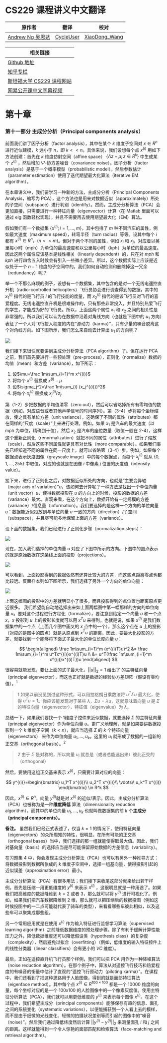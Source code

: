 # CS229 课程讲义中文翻译

| 原作者 | 翻译 | 校对 |
| --- | --- | --- |
| [Andrew Ng  吴恩达](http://www.andrewng.org/) | [CycleUser](https://www.zhihu.com/people/cycleuser/columns) | [XiaoDong_Wang](https://github.com/Dongzhixiao) |


|相关链接|
|---|
|[Github 地址](https://github.com/Kivy-CN/Stanford-CS-229-CN)|
|[知乎专栏](https://zhuanlan.zhihu.com/MachineLearn)|
|[斯坦福大学 CS229 课程网站](http://cs229.stanford.edu/)|
|[网易公开课中文字幕视频](http://open.163.com/movie/2008/1/M/C/M6SGF6VB4_M6SGHFBMC.html)|


# 第十章

### 第十一部分 主成分分析（Principal components analysis） 

前面我们讲了因子分析（factor analysis），其中在某个 $k$ 维度子空间对 $x \in R^n$ 进行近似建模，$k$ 远小于 $n$，即 $k << n$。具体来说，我们设想每个点 $x^{(i)}$ 用如下方法创建：首先在 $k$ 维度仿射空间（affine space） $\{\Lambda z + \mu; z \in R^k\}$ 中生成某个 $z^{(i)}$ ，然后增加 $Ψ$-协方差噪音（covariance noise）。因子分析（factor analysis）是基于一个概率模型（probabilistic model），然后参数估计（parameter estimation）使用了迭代期望最大化算法（iterative EM algorithm）。

在本章讲义中，我们要学习一种新的方法，主成分分析（Principal Components Analysis，缩写为 PCA），这个方法也是用来对数据近似（approximately）所处的子空间（subspace）进行判别（identify）。然而，主成分分析算法（PCA）会更加直接，只需要进行一种特征向量（eigenvector）计算（在 Matlab 里面可以通过 eig 函数轻松实现），并且不需要再去使用期望最大化（EM）算法。

假如我们有一个数据集 $\{x^{(i)}; i = 1, . . ., m\}$，其中包括了 $m$ 种不同汽车的属性，例如最大速度（maximum speed），转弯半径（turn radius）等等。设其中每个 $i$ 都有 $x^{(i)} \in R^n，(n << m)$。但对于两个不同的属性，例如 $x_i$ 和 $x_j$，对应着以英里每小时（mph）为单位的最高速度和以公里每小时（kph）为单位的最高速度。因此这两个属性应该基本是线性相关（linearly dependent）的，只在对 $mph$ 和 $kph$ 进行四舍五入时候会有引入一些微小差异。所以，这个数据实际上应该是近似处于一个 $n-1$ 维度的子空间中的。我们如何自动检测和删除掉这一冗余（redundancy）呢？

举一个不那么麻烦的例子，设想有一个数据集，其中包含的是对一个无线电遥控直升机（radio-controlled helicopters）飞行员协会进行调查得到的数据，其中的 $x_1^{(i)}$ 指代的是飞行员 $i$ 的飞行技能的度量，而 $x_2^{(i)}$ 指代的是该飞行员对飞行的喜爱程度。无线电遥控直升机是很难操作的，只有那些非常投入，并且特别热爱飞行的学生，才能成为好的飞行员。所以，上面这两个属性 $x_1$ 和 $x_2$ 之间的相关性是非常强的。所以我们可以认为在数据中沿着对角线方向（也就是下图中的 $u_1$ 方向）表征了一个人对飞行投入程度的内在“源动力（karma）”，只有少量的噪音脱离这个对角线方向。如下图所示，我们怎么来自动去计算出 $u_1$ 的方向呢？

![](https://raw.githubusercontent.com/Kivy-CN/Stanford-CS-229-CN/master/img/cs229note10f1.png)

我们接下来很快就要讲到主成分分析算法（PCA algorithm）了。但在运行 PCA 之前，我们首先要进行一些预处理（pre-process），正则化（normalize）数据的均值（mean）和方差（variance），如下所示：

1. 设$\mu=\frac 1m\sum_{i=1}^m x^{(i)}$  
2. 将每个 $x^{(i)}$ 替换成 $x^{(i)} - \mu$ 
3. 设$\sigma_j^2=\frac 1m\sum_{i} (x_j^{(i)})^2$
4. 将每个 $x_j^{(i)}$ 替换成 $x_j^{(i)}/\sigma_j$. 

第（1-2）步把数据的平均值清零（zero out），然后可以省略掉所有有零均值的数据（例如，对应语音或者其他声学信号的时间序列）。第（3-4）步将每个坐标缩放，使之具有单位方差（unit variance），这确保了不同的属性（attributes）都在同样的“尺度（scale）”上来进行处理。例如，如果 $x_1$ 是汽车的最大速度（以 mph 为单位，精确到十位），然后 $x_2$ 是汽车的座位数量（取值一般在 2-4），这样这个重新正则化（renormalization）就把不同的属性（attributes）进行了缩放（scale），然后这些不同属性就更具有对比性（more comparable）。如果我们事先已经知道不同的属性在同一尺度上，就可以省略第（3-4）步。例如，如果每个数据点表示灰度图像（grayscale image）中的每个数据点，而每个 $x_j^{(i)}$ 就从 $\{0, 1, . . . , 255\}$ 中取值，对应的也就是在图像 $i$ 中像素 $j$ 位置的灰度值（intensity value）。

接下来，进行了正则化之后，对数据近似所处的方向，也就是“主要变异轴（major axis of variation）”$u$，该如何去计算呢？一种方法是找出一个单位向量（unit vector）$u$，使得数据投影在 $u$ 的方向上的时候，投影的数据的方差（variance）最大。直观来看，在这个方向上，数据开始有一定规模的方差（variance）/信息量（information）。我们要选择的是这样一个方向的单位向量 $u$：数据能近似投放到与单位向量 $u$ 一致的方向（direction）/子空间（subspace），并且尽可能多地保留上面的方差（variance）。

设下面的数据集，我们已经进行了正则化步骤（normalization steps）：

![](https://raw.githubusercontent.com/Kivy-CN/Stanford-CS-229-CN/master/img/cs229note10f2.png)

现在，加入我们选择的单位向量 $u$ 对应了下图中所示的方向。下图中的圆点表示的就是原始数据在这条线上面的投影（projections）。

![](https://raw.githubusercontent.com/Kivy-CN/Stanford-CS-229-CN/master/img/cs229note10f3.png)

可以看到，上面投影得到的数据依然有还算比较大的方差，而这些点距离零点也都比较远。反面样本则如下图所示，我们选择了另外一个方向的单位向量：

![](https://raw.githubusercontent.com/Kivy-CN/Stanford-CS-229-CN/master/img/cs229note10f4.png)

上面这幅图的投影中的方差就明显小了很多，而且投影得到的点位置也距离原点更近很多。
我们希望能自动地选择出来如上面两幅图中第一幅那样的方向的单位向量 $u$。要对这个过程进行方程化（formalize），要注意到给定一个向量 $u$ 和一个点 $x$，$x$ 投影到 $u$ 上的投影长度就可以用 $x^T u$ 来得到。也就是说，如果 $x^{(i)}$ 是我们数据集中的一个点（上面几个图中画叉的 $x$ 点中的一个），那么这个点在 $u$ 上的投影（对应的是图中的圆点）就是从原点到 $x^T u$ 的距离。因此，要最大化投影的方差，就要找到一个能够将下面式子最大化的单位长度向量 $u$：

$$
\begin{aligned}
\frac 1m\sum_{i=1}^m (x^{(i)T}u)^2 &= \frac 1m\sum_{i=1}^m u^Tx^{(i)}x^{(i)T}u \\
&= u^T(\frac 1m\sum_{i=1}^m x^{(i)}x^{(i)T})u
\end{aligned}
$$

很容易就能发现，要让上面的式子最大化，$||u||_2 = 1$ 给出了 的主特征向量（principal eigenvector），而这也正好就是数据的经验协方差矩阵（假设有零均值）。$^1$

>1 如果以前没见到过这种形式，可以用拉格朗日乘数法将 $u^T \Sigma u$ 最大化，使得 $u^T u = 1$。你应该能发现对于某些 $\lambda，\Sigma u = \lambda u$，这就意味着向量 $u$ 是 $\Sigma$ 的特征向量（eigenvector），特征值（eigenvalue）为 $\lambda$。

总结一下，如果我们要找一个 1维度子控件来近似数据，就要选择 $\Sigma$ 的主特征向量（principal eigenvector）作为单位向量 $u$。更广义地理解，就是如果要讲数据投影到一个 $k$ 维度子空间（$k < n$），就应当选择 $\Sigma$ 的 $k$ 个特征向量（eigenvectors） 来作为单位向量 $u_1, . . ., u_k$。这里的 $u_i$ 就形成了数据的一组新的正交基（orthogonal basis）。$^2$

>2 由于 $\Sigma$ 是对称的，所以向量 $u_i$ 就总是（或者总能选出来）彼此正交的（orthogonal）

然后，要使用这组正交基来表示 $x^{(i)}$，只需要计算对应的向量：

$$
y^{(i)}=\begin{bmatrix}
u_1^T x^{(i)}\\ u_2^T x^{(i)}\\ \vdots\\ u_k^T x^{(i)}
\end{bmatrix} \in R^k
$$

因此，$x^{(i)} \in R^n$，向量 $y^{(i)}$就是对 $x^{(i)}$ 的近似/表示。因此，主成分分析算法（PCA）也被称为是一种**维度降低** 算法（dimensionality reduction algorithm）。而其中的单位向量 $u_1,...,u_k$ 也就叫做数据集的前 $k$ 个**主成分（principal components）。**

**备注。** 虽然我们已经正式表述了，仅当 $k = 1$ 的情况下，使用特征向量（eigenvectors）的众所周知的特性，很明显，在所有可能的正交基（orthogonal bases）当中，我们选择的那一组就能使得取最大值。因此，我们对基向量（basis）的选择应当是尽可能保留原始数据的方差信息（variability）。

在习题集 4 中，你会发现主成分分析算法（PCA）也可以有另外一种推导方式：将数据投影到数据所张成的 $k$ 维度子空间中，选择一组基向量，使得投影引起的近似误差（approximation error）最小。

主成分分析算法（PCA）有很多用法；我们接下来收尾这部分就来给出若干样例。首先是压缩—用更低维度的 $y^{(i)}$ 来表示 $x^{(i)}$ ，这很明显就是一种用途了。如果我们把高维度的数据降维到 $k = 2$ 或者 $3$，那么就可以将 $y^{(i)}$ 进行可视化了。例如，如果我们把汽车数据降维到 $2$ 维，那么就可以把压缩后的数据投图（例如这时候投图中的一二点可能就代表了骑车的类型），来看看哪些车彼此相似，以及这些车可以聚集成那些组。

另一个常用应用就是在使用 $x^{(i)}$ 作为输入特征进行监督学习算法（supervised learning algorithm）之前降低数据维度的预处理步骤。除了有利于缓解计算性能压力之外，降低数据维度还可以降低假设类（hypothesis class）的复杂度（complexity），然后避免过拟合（overfitting）（例如，低维度的输入特征控件上的线性分类器（linear classifiers）会有更小的 $VC$ 维度）。

最后，正如在遥控直升机飞行员那个样例，我们可以把 PCA 用作为一种降噪算法（noise reduction algorithm）。在那个例子中，算法从对遥控飞行技巧和热爱程度的有噪音的衡量中估计了直观的“遥控飞行原动力（piloting karma）”。在课程中，我们还看到了把这种思路用于人脸图像，得到的就是面部特征算法（eigenface method）。其中每个点 $x^{(i)} \in R^{100×100}$ 都是一个 10000 维度的向量，每个坐标对应的是一个 100x100 的人脸图像中的一个像素灰度值。使用主特征分析算法（PCA），我们就可以用更低维度的 $y^{(i)}$ 来表示每个图像 $x^{(i)}$。在这个过程中，我们希望主成分（principal components）能够保存有趣的信息、面孔之间的系统变化（systematic variations），以便能捕获到一个人看上去的模样，而不是由于细微的光线变化、轻微的拍摄状况差别等而引起的图像中的“噪音（noise）”。然后我们通过降低纬度然后计算 $||y^{(i)} - y^{(j)}||_2$ 来测量面孔 $i$ 和 $j$ 之间的距离。这样就能得到一个令人惊艳的面部匹配和检索算法（face-matching and retrieval algorithm）。
